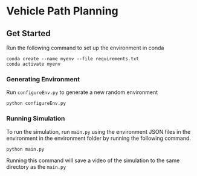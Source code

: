 # Vehicle Path Planning 

## Get Started
Run the following command to set up the environment in conda
```
conda create --name myenv --file requirements.txt 
conda activate myenv
```

### Generating Environment 
Run ```configureEnv.py``` to generate a new random environment
```
python configureEnv.py
```

### Running Simulation
To run the simulation, run ```main.py``` using the environment JSON files in the environment in the environment folder by running the following command. 
```
python main.py
```
Running this command will save a video of the simulation to the same directory as the ```main.py```
